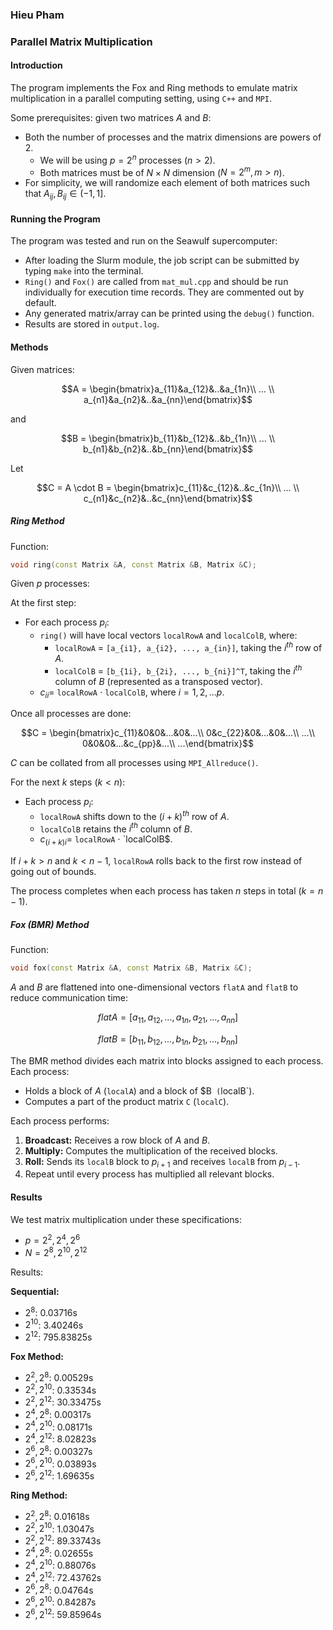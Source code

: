 ### Hieu Pham

### Parallel Matrix Multiplication

#### Introduction

The program implements the Fox and Ring methods to emulate matrix multiplication in a parallel computing setting, using `C++` and `MPI`.

Some prerequisites: given two matrices $A$ and $B$:

- Both the number of processes and the matrix dimensions are powers of 2.
  - We will be using $p=2^n$ processes $(n > 2)$.
  - Both matrices must be of $N\times N$ dimension ($N = 2^m, m > n$).
- For simplicity, we will randomize each element of both matrices such that $A_{ij}, B_{ij} \in (-1,1]$.

#### Running the Program

The program was tested and run on the Seawulf supercomputer:

- After loading the Slurm module, the job script can be submitted by typing `make` into the terminal.
- `Ring()` and `Fox()` are called from `mat_mul.cpp` and should be run individually for execution time records. They are commented out by default.
- Any generated matrix/array can be printed using the `debug()` function.
- Results are stored in `output.log`.

#### Methods

Given matrices:

```math
A = \begin{bmatrix}a_{11}&a_{12}&..&a_{1n}\\ ... \\ a_{n1}&a_{n2}&..&a_{nn}\end{bmatrix}
```

and

```math
B = \begin{bmatrix}b_{11}&b_{12}&..&b_{1n}\\ ... \\ b_{n1}&b_{n2}&..&b_{nn}\end{bmatrix}
```

Let

```math
C = A \cdot B = \begin{bmatrix}c_{11}&c_{12}&..&c_{1n}\\ ... \\ c_{n1}&c_{n2}&..&c_{nn}\end{bmatrix}
```

##### Ring Method

Function:

```cpp
void ring(const Matrix &A, const Matrix &B, Matrix &C);
```

Given $p$ processes:

At the first step:

- For each process $p_i$:
  - `ring()` will have local vectors `localRowA` and `localColB`, where:
    - `localRowA` = `[a_{i1}, a_{i2}, ..., a_{in}]`, taking the $i^{th}$ row of $A$.
    - `localColB` = `[b_{1i}, b_{2i}, ..., b_{ni}]^T`, taking the $i^{th}$ column of $B$ (represented as a transposed vector).
  - $c_{ii} =$ `localRowA` $\cdot$ `localColB`, where $i = 1,2,...p$.

Once all processes are done:

```math
C = \begin{bmatrix}c_{11}&0&0&...&0&...\\ 0&c_{22}&0&...&0&...\\ ...\\ 0&0&0&...&c_{pp}&...\\ ...\end{bmatrix}
```

$C$ can be collated from all processes using `MPI_Allreduce()`.

For the next $k$ steps $(k<n)$:

- Each process $p_i$:
  - `localRowA` shifts down to the $(i+k)^{th}$ row of $A$.
  - `localColB` retains the $i^{th}$ column of $B$.
  - $c_{(i+k)i} =$ `localRowA` $\cdot$ `localColB$.

If $i+k>n$ and $k < n-1$, `localRowA` rolls back to the first row instead of going out of bounds.

The process completes when each process has taken $n$ steps in total ($k=n-1$).

##### Fox (BMR) Method

Function:

```cpp
void fox(const Matrix &A, const Matrix &B, Matrix &C);
```

$A$ and $B$ are flattened into one-dimensional vectors `flatA` and `flatB` to reduce communication time:

```math
flatA = [a_{11}, a_{12}, ..., a_{1n}, a_{21}, ..., a_{nn}]
```

```math
flatB = [b_{11}, b_{12}, ..., b_{1n}, b_{21}, ..., b_{nn}]
```

The BMR method divides each matrix into blocks assigned to each process. Each process:

- Holds a block of $A$ (`localA`) and a block of $B` (`localB`).
- Computes a part of the product matrix `C` (`localC`).

Each process performs:

1. **Broadcast:** Receives a row block of $A$ and $B$.
2. **Multiply:** Computes the multiplication of the received blocks.
3. **Roll:** Sends its `localB` block to $p_{i+1}$ and receives `localB` from $p_{i-1}$.
4. Repeat until every process has multiplied all relevant blocks.

#### Results

We test matrix multiplication under these specifications:

- $p=2^2, 2^4, 2^6$
- $N=2^8, 2^{10}, 2^{12}$

Results:

**Sequential:**

- $2^8$: 0.03716s
- $2^{10}$: 3.40246s
- $2^{12}$: 795.83825s

**Fox Method:**

- $2^2, 2^8$: 0.00529s
- $2^2, 2^{10}$: 0.33534s
- $2^2, 2^{12}$: 30.33475s
- $2^4, 2^8$: 0.00317s
- $2^4, 2^{10}$: 0.08171s
- $2^4, 2^{12}$: 8.02823s
- $2^6, 2^8$: 0.00327s
- $2^6, 2^{10}$: 0.03893s
- $2^6, 2^{12}$: 1.69635s

**Ring Method:**

- $2^2, 2^8$: 0.01618s
- $2^2, 2^{10}$: 1.03047s
- $2^2, 2^{12}$: 89.33743s
- $2^4, 2^8$: 0.02655s
- $2^4, 2^{10}$: 0.88076s
- $2^4, 2^{12}$: 72.43762s
- $2^6, 2^8$: 0.04764s
- $2^6, 2^{10}$: 0.84287s
- $2^6, 2^{12}$: 59.85964s
